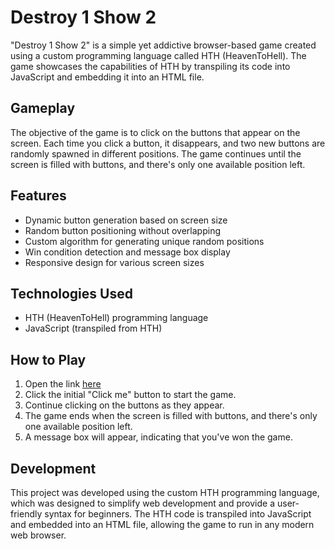 # Destroy 1 Show 2

"Destroy 1 Show 2" is a simple yet addictive browser-based game created using a custom programming language called HTH (HeavenToHell). The game showcases the capabilities of HTH by transpiling its code into JavaScript and embedding it into an HTML file.

## Gameplay

The objective of the game is to click on the buttons that appear on the screen. Each time you click a button, it disappears, and two new buttons are randomly spawned in different positions. The game continues until the screen is filled with buttons, and there's only one available position left.

## Features

- Dynamic button generation based on screen size
- Random button positioning without overlapping
- Custom algorithm for generating unique random positions
- Win condition detection and message box display
- Responsive design for various screen sizes

## Technologies Used

- HTH (HeavenToHell) programming language
- JavaScript (transpiled from HTH)

## How to Play

1. Open the link [here](https://themaster1127.github.io/Destroy-1-Show-2/)
2. Click the initial "Click me" button to start the game.
3. Continue clicking on the buttons as they appear.
4. The game ends when the screen is filled with buttons, and there's only one available position left.
5. A message box will appear, indicating that you've won the game.

## Development

This project was developed using the custom HTH programming language, which was designed to simplify web development and provide a user-friendly syntax for beginners. The HTH code is transpiled into JavaScript and embedded into an HTML file, allowing the game to run in any modern web browser.
